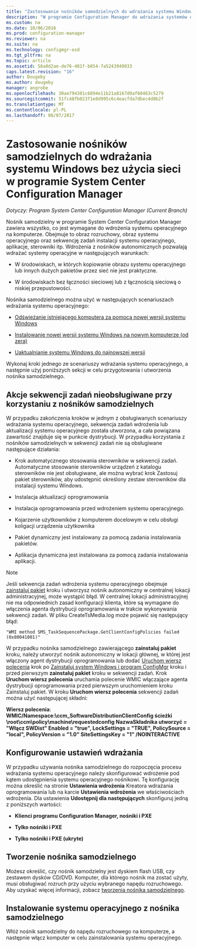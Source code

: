 ```yaml
---
title: "Zastosowanie nośników samodzielnych do wdrażania systemu Windows bez użycia sieci | Dokumentacja firmy Microsoft"
description: "W programie Configuration Manager do wdrażania systemów operacyjnych, w przypadku ograniczonej przepustowości lub jako opcję, aby odświeżyć, instalacji lub uaktualnienia komputerów, należy użyć nośnika autonomicznego."
ms.custom: na
ms.date: 10/06/2016
ms.prod: configuration-manager
ms.reviewer: na
ms.suite: na
ms.technology: configmgr-osd
ms.tgt_pltfrm: na
ms.topic: article
ms.assetid: 58a0d2ae-de76-401f-b854-7a5243949033
caps.latest.revision: "16"
author: Dougeby
ms.author: dougeby
manager: angrobe
ms.openlocfilehash: 30ae794381c6894e11b21a8167d0af60463c5279
ms.sourcegitcommit: 51fc48fb023f1e8d995c6c4eacfda7dbec4d0b2f
ms.translationtype: MT
ms.contentlocale: pl-PL
ms.lasthandoff: 08/07/2017
---
```

# <a name="use-stand-alone-media-to-deploy-windows-without-using-the-network-in-system-center-configuration-manager"></a>Zastosowanie nośników samodzielnych do wdrażania systemu Windows bez użycia sieci w programie System Center Configuration Manager

*Dotyczy: Program System Center Configuration Manager (Current Branch)*

Nośnik samodzielny w programie System Center Configuration Manager zawiera wszystko, co jest wymagane do wdrożenia systemu operacyjnego na komputerze. Obejmuje to obraz rozruchowy, obraz systemu operacyjnego oraz sekwencję zadań instalacji systemu operacyjnego, aplikacje, sterowniki itp. Wdrożenia z nośników autonomicznych pozwalają wdrażać systemy operacyjne w następujących warunkach:  

-   W środowiskach, w których kopiowanie obrazu systemu operacyjnego lub innych dużych pakietów przez sieć nie jest praktyczne.  

-   W środowiskach bez łączności sieciowej lub z łącznością sieciową o niskiej przepustowości.  

Nośnika samodzielnego można użyć w następujących scenariuszach wdrażania systemu operacyjnego:  

-   [Odświeżanie istniejącego komputera za pomocą nowej wersji systemu Windows](refresh-an-existing-computer-with-a-new-version-of-windows.md)  

-   [Instalowanie nowej wersji systemu Windows na nowym komputerze (od zera)](install-new-windows-version-new-computer-bare-metal.md)  

-   [Uaktualnianie systemu Windows do najnowszej wersji](upgrade-windows-to-the-latest-version.md)  

 Wykonaj kroki jednego ze scenariuszy wdrażania systemu operacyjnego, a następnie użyj poniższych sekcji w celu przygotowania i utworzenia nośnika samodzielnego.  

## <a name="task-sequence-actions-not-supported-when-using-stand-alone-media"></a>Akcje sekwencji zadań nieobsługiwane przy korzystaniu z nośników samodzielnych  
 W przypadku zakończenia kroków w jednym z obsługiwanych scenariuszy wdrażania systemu operacyjnego, sekwencja zadań wdrożenia lub aktualizacji systemu operacyjnego została utworzona, a cała powiązana zawartość znajduje się w punkcie dystrybucji. W przypadku korzystania z nośników samodzielnych w sekwencji zadań nie są obsługiwane następujące działania:  

-   Krok automatycznego stosowania sterowników w sekwencji zadań. Automatyczne stosowanie sterowników urządzeń z katalogu sterowników nie jest obsługiwane, ale można wybrać krok Zastosuj pakiet sterowników, aby udostępnić określony zestaw sterowników dla instalacji systemu Windows.  

-   Instalacja aktualizacji oprogramowania  

-   Instalacja oprogramowania przed wdrożeniem systemu operacyjnego.  

-   Kojarzenie użytkowników z komputerem docelowym w celu obsługi koligacji urządzenia użytkownika  

-   Pakiet dynamiczny jest instalowany za pomocą zadania instalowania pakietów.  

-   Aplikacja dynamiczna jest instalowana za pomocą zadania instalowania aplikacji.  

> [!NOTE]  
>  Jeśli sekwencja zadań wdrożenia systemu operacyjnego obejmuje [zainstaluj pakiet](../understand/task-sequence-steps.md#BKMK_InstallPackage) kroku i utworzysz nośnik autonomiczny w centralnej lokacji administracyjnej, może wystąpić błąd. W centralnej lokacji administracyjnej nie ma odpowiednich zasad konfiguracji klienta, które są wymagane do włączenia agenta dystrybucji oprogramowania w trakcie wykonywania sekwencji zadań. W pliku CreateTsMedia.log może pojawić się następujący błąd:  
>   
>  `"WMI method SMS_TaskSequencePackage.GetClientConfigPolicies failed (0x80041001)"`
>   
>  W przypadku nośnika samodzielnego zawierającego **zainstaluj pakiet** kroku, należy utworzyć nośnik autonomiczny w lokacji głównej, w której jest włączony agent dystrybucji oprogramowania lub dodać [Uruchom wiersz polecenia](../understand/task-sequence-steps.md#BKMK_RunCommandLine) krok po [Zainstaluj system Windows i program ConfigMgr](../understand/task-sequence-steps.md#BKMK_SetupWindowsandConfigMgr) kroku i przed pierwszym **zainstaluj pakiet** kroku w sekwencji zadań. Krok **Uruchom wiersz polecenia** uruchamia polecenie WMIC włączające agenta dystrybucji oprogramowania przed pierwszym uruchomieniem kroku Zainstaluj pakiet. W kroku **Uruchom wiersz polecenia** sekwencji zadań można użyć następującej składni:  
>   
>  **Wiersz polecenia**: **WMIC/Namespace:\\ccm_SoftwareDistributionClientConfig ścieżki \root\ccm\policy\machine\requestedconfig NazwaSkładnika utworzyć = "Włącz SWDist" Enabled = "true", LockSettings = "TRUE", PolicySource = "local", PolicyVersion = "1.0" SiteSettingsKey = "1" /NOINTERACTIVE**  

## <a name="configure-deployment-settings"></a>Konfigurowanie ustawień wdrażania  
 W przypadku używania nośnika samodzielnego do rozpoczęcia procesu wdrażania systemu operacyjnego należy skonfigurować wdrożenie pod kątem udostępnienia systemu operacyjnego nośnikowi. Tę konfigurację można określić na stronie **Ustawienia wdrożenia** Kreatora wdrażania oprogramowania lub na karcie **Ustawienia wdrożenia** we właściwościach wdrożenia.  Dla ustawienia **Udostępnij dla następujących** skonfiguruj jedną z poniższych wartości:  

-   **Klienci programu Configuration Manager, nośniki i PXE**  

-   **Tylko nośniki i PXE**  

-   **Tylko nośniki i PXE (ukryte)**  

## <a name="create-the-stand-alone-media"></a>Tworzenie nośnika samodzielnego  
 Możesz określić, czy nośnik samodzielny jest dyskiem flash USB, czy zestawem dysków CD/DVD. Komputer, dla którego nośnik ma zostać użyty, musi obsługiwać rozruch przy użyciu wybranego napędu rozruchowego. Aby uzyskać więcej informacji, zobacz [tworzenia nośnika samodzielnego](create-stand-alone-media.md).  

## <a name="install-the-operating-system-from-stand-alone-media"></a>Instalowanie systemu operacyjnego z nośnika samodzielnego  
 Włóż nośnik samodzielny do napędu rozruchowego na komputerze, a następnie włącz komputer w celu zainstalowania systemu operacyjnego.  
